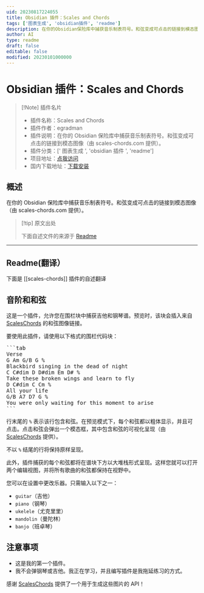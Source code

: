 ```yaml
---
uid: 20230817224055
title: Obsidian 插件：Scales and Chords
tags: ['图表生成', 'obsidian插件', 'readme']
description: 在你的Obsidian保险库中捕获音乐制表符号。和弦变成可点击的链接到模态图像（由scales-chords.com提供）。
author: AI
type: readme
draft: false
editable: false
modified: 20230101000000
---
```


# Obsidian 插件：Scales and Chords

> [!Note] 插件名片
> - 插件名称：Scales and Chords
> - 插件作者：egradman
> - 插件说明：在你的 Obsidian 保险库中捕获音乐制表符号。和弦变成可点击的链接到模态图像（由 scales-chords.com 提供）。
> - 插件分类：[' 图表生成 ', 'obsidian 插件 ', 'readme']
> - 项目地址：[点我访问](https://github.com/egradman/scales-chords)
> - 国内下载地址：[下载安装](https://pkmer.cn/products/plugin/pluginMarket/?scales-chords)

## 概述

在你的 Obsidian 保险库中捕获音乐制表符号。和弦变成可点击的链接到模态图像（由 scales-chords.com 提供）。

> [!tip] 原文出处
>
>下面自述文件的来源于 [Readme](https://ghproxy.net/https://raw.githubusercontent.com/egradman/scales-chords/master/README.md)

---

## Readme(翻译）

下面是 [[scales-chords]] 插件的自述翻译

## 音阶和和弦

这是一个插件，允许您在围栏块中捕获吉他和钢琴谱。预览时，该块会插入来自 [ScalesChords](https://www.scales-chords.com) 的和弦图像链接。

要使用此插件，请使用以下格式的围栏代码块：

<pre>
```tab
Verse
G Am G/B G %
Blackbird singing in the dead of night
C C#dim D D#dim Em D# %
Take these broken wings and learn to fly
D C#dim C Cm %
All your life
G/B A7 D7 G %
You were only waiting for this moment to arise
```
</pre>

行末尾的 `%` 表示该行包含和弦。在预览模式下，每个和弦都以粗体显示，并且可点击。点击和弦会弹出一个模态框，其中包含和弦的可视化呈现（由 [ScalesChords](https://www.scales-chords.com/) 提供）。

不以 `%` 结尾的行将保持原样呈现。

此外，插件捕获的每个和弦都将在谱块下方以大堆栈形式呈现。这样您就可以打开两个编辑视图，并将所有歌曲的和弦都保持在视野中。

您可以在设置中更改乐器。只需输入以下之一：

- `guitar`（吉他）
- `piano`（钢琴）
- `ukelele`（尤克里里）
- `mandolin`（曼陀林）
- `banjo`（班卓琴）

## 注意事项

- 这是我的第一个插件。
- 我不会弹钢琴或吉他。我正在学习，并且编写插件是我拖延练习的方式。

感谢 [ScalesChords](https://www.scales-chords.com/) 提供了一个用于生成这些图片的 API！
